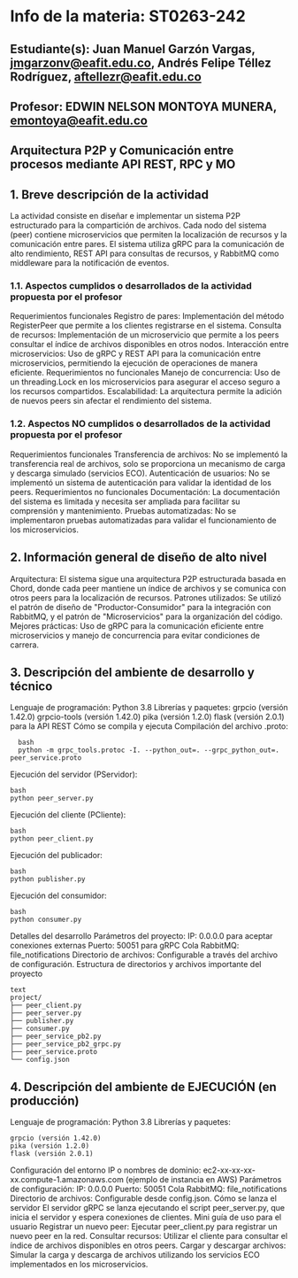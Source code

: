 # Info de la materia: ST0263-242
## Estudiante(s): Juan Manuel Garzón Vargas, jmgarzonv@eafit.edu.co, Andrés Felipe Téllez Rodríguez, aftellezr@eafit.edu.co
## Profesor: EDWIN NELSON MONTOYA MUNERA, emontoya@eafit.edu.co
## Arquitectura P2P y Comunicación entre procesos mediante API REST, RPC y MO
## 1. Breve descripción de la actividad
La actividad consiste en diseñar e implementar un sistema P2P estructurado para la compartición de archivos. Cada nodo del sistema (peer) contiene microservicios que permiten la localización de recursos y la comunicación entre pares. El sistema utiliza gRPC para la comunicación de alto rendimiento, REST API para consultas de recursos, y RabbitMQ como middleware para la notificación de eventos.
### 1.1. Aspectos cumplidos o desarrollados de la actividad propuesta por el profesor
Requerimientos funcionales
Registro de pares: Implementación del método RegisterPeer que permite a los clientes registrarse en el sistema.
Consulta de recursos: Implementación de un microservicio que permite a los peers consultar el índice de archivos disponibles en otros nodos.
Interacción entre microservicios: Uso de gRPC y REST API para la comunicación entre microservicios, permitiendo la ejecución de operaciones de manera eficiente.
Requerimientos no funcionales
Manejo de concurrencia: Uso de un threading.Lock en los microservicios para asegurar el acceso seguro a los recursos compartidos.
Escalabilidad: La arquitectura permite la adición de nuevos peers sin afectar el rendimiento del sistema.
### 1.2. Aspectos NO cumplidos o desarrollados de la actividad propuesta por el profesor
Requerimientos funcionales
Transferencia de archivos: No se implementó la transferencia real de archivos, solo se proporciona un mecanismo de carga y descarga simulado (servicios ECO).
Autenticación de usuarios: No se implementó un sistema de autenticación para validar la identidad de los peers.
Requerimientos no funcionales
Documentación: La documentación del sistema es limitada y necesita ser ampliada para facilitar su comprensión y mantenimiento.
Pruebas automatizadas: No se implementaron pruebas automatizadas para validar el funcionamiento de los microservicios.
## 2. Información general de diseño de alto nivel
Arquitectura: El sistema sigue una arquitectura P2P estructurada basada en Chord, donde cada peer mantiene un índice de archivos y se comunica con otros peers para la localización de recursos.
Patrones utilizados: Se utilizó el patrón de diseño de "Productor-Consumidor" para la integración con RabbitMQ, y el patrón de "Microservicios" para la organización del código.
Mejores prácticas: Uso de gRPC para la comunicación eficiente entre microservicios y manejo de concurrencia para evitar condiciones de carrera.
## 3. Descripción del ambiente de desarrollo y técnico
Lenguaje de programación: Python 3.8
Librerías y paquetes:
grpcio (versión 1.42.0)
grpcio-tools (versión 1.42.0)
pika (versión 1.2.0)
flask (versión 2.0.1) para la API REST
Cómo se compila y ejecuta
Compilación del archivo .proto:

```
  bash
  python -m grpc_tools.protoc -I. --python_out=. --grpc_python_out=. peer_service.proto
```

Ejecución del servidor (PServidor):

```
bash
python peer_server.py
```

Ejecución del cliente (PCliente):
```
bash
python peer_client.py
```
Ejecución del publicador:
```
bash
python publisher.py
```
Ejecución del consumidor:
```
bash
python consumer.py
```
Detalles del desarrollo
Parámetros del proyecto:
IP: 0.0.0.0 para aceptar conexiones externas
Puerto: 50051 para gRPC
Cola RabbitMQ: file_notifications
Directorio de archivos: Configurable a través del archivo de configuración.
Estructura de directorios y archivos importante del proyecto
```
text
project/
├── peer_client.py
├── peer_server.py
├── publisher.py
├── consumer.py
├── peer_service_pb2.py
├── peer_service_pb2_grpc.py
├── peer_service.proto
└── config.json
```

## 4. Descripción del ambiente de EJECUCIÓN (en producción)
Lenguaje de programación: Python 3.8
Librerías y paquetes:
```
grpcio (versión 1.42.0)
pika (versión 1.2.0)
flask (versión 2.0.1)
```
Configuración del entorno
IP o nombres de dominio: ec2-xx-xx-xx-xx.compute-1.amazonaws.com (ejemplo de instancia en AWS)
Parámetros de configuración:
IP: 0.0.0.0
Puerto: 50051
Cola RabbitMQ: file_notifications
Directorio de archivos: Configurable desde config.json.
Cómo se lanza el servidor
El servidor gRPC se lanza ejecutando el script peer_server.py, que inicia el servidor y espera conexiones de clientes.
Mini guía de uso para el usuario
Registrar un nuevo peer: Ejecutar peer_client.py para registrar un nuevo peer en la red.
Consultar recursos: Utilizar el cliente para consultar el índice de archivos disponibles en otros peers.
Cargar y descargar archivos: Simular la carga y descarga de archivos utilizando los servicios ECO implementados en los microservicios.

